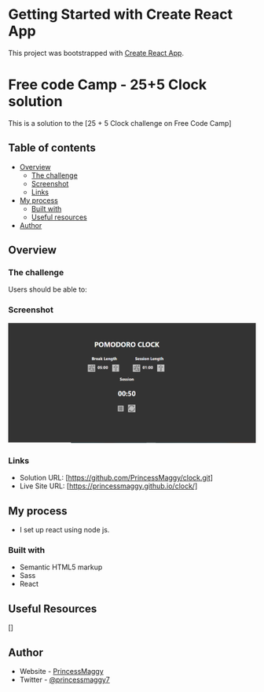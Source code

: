 # Getting Started with Create React App

This project was bootstrapped with [Create React App](https://github.com/facebook/create-react-app).

# Free code Camp - 25+5 Clock solution

This is a solution to the [25 + 5 Clock challenge on Free Code Camp]

## Table of contents

- [Overview](#overview)
  - [The challenge](#the-challenge)
  - [Screenshot](#screenshot)
  - [Links](#links)
- [My process](#my-process)
  - [Built with](#built-with)
  - [Useful resources](#useful-resources)
- [Author](#author)


## Overview

### The challenge

Users should be able to:


### Screenshot

![](./screenshot.PNG)



### Links

- Solution URL: [https://github.com/PrincessMaggy/clock.git]
- Live Site URL: [https://princessmaggy.github.io/clock/]

## My process
- I set up react using node js.


### Built with

- Semantic HTML5 markup
- Sass
- React

## Useful Resources
[]
## Author

- Website - [PrincessMaggy](https://princessmaggy.github.io/My-Portfolio/)
- Twitter - [@princessmaggy7](https://www.twitter.com/princessmaggy7)
